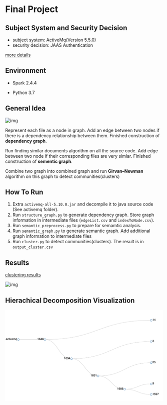 # Final Project

## Subject System and Security Decision
- subject system: ActiveMq(Version 5.5.0)
- security decision: JAAS Authentication

[more details](https://docs.google.com/document/d/1ZSaXX7eSMZGJSwvm-Qe8rIkqL37fCvGvwHrxXrq9_OU/edit?usp=sharing)



## Environment
- Spark 2.4.4

- Python 3.7



## General Idea

![img](https://lh5.googleusercontent.com/kzJY-CE27AlSHg6s9J-WywYFV_cj-zAjyROySlvi1Ek7y-Bv94Aznk56vO0NATVSM4Zvziv3KEau8PGAcaFmXhSdsWcWDFNaO5tB7a2tdqcp4TWUQ3CTb1IcoLiJ_LZd0NC2qkdc)

Represent each file as a node in graph. Add an edge between two nodes if there is a dependency relationship between them. Finished construction of **dependency graph**. 

Run finding similar documents algorithm on all the source code. Add edge between two node if their corresponding files are very simlar. Finished construction of **sementic graph**.

Combine two graph into combined graph and run **Girvan–Newman** algorithm on this graph to detect communities(clusters) 

## How To Run
1. Extra `activemq-all-5.10.0.jar` and decompile it to java source code (See activemq folder).
2. Run `structure_graph.py` to generate dependency graph. Store graph information in intermediate files (`edgeList.csv` and `indexToNode.csv`).
3. Run `semantic_preprocess.py` to prepare for semamtic analysis.
4. Run `semantic_graph.py` to generate semantic graph. Add additional graph information to intermediate files
5. Run `cluster.py` to detect communities(clusters). The result is in `output_cluster.csv`


## Results
[clustering results](https://github.com/ShengtaoHou/HYZ-final-project/blob/master/output_cluster.csv)

![img](https://github.com/ShengtaoHou/HYZ-final-project/blob/master/Visualization/cluster-pic.png)


## Hierachical Decomposition Visualization
![img](https://github.com/ShengtaoHou/HYZ-final-project/blob/master/Visualization/hierachical-decomposition.png)
